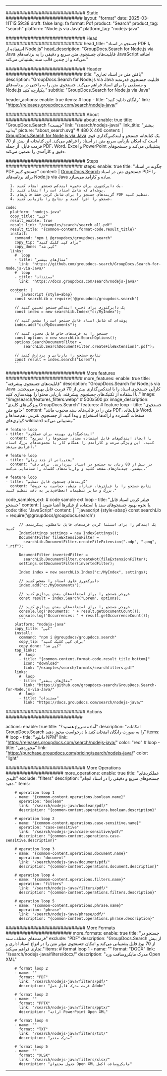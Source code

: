 
---
############################# Static ############################
layout: "format"
date:  2025-03-11T15:59:38
draft: false
lang: fa
format: Pdf
product: "Search"
product_tag: "search"
platform: "Node.js via Java"
platform_tag: "nodejs-java"

############################# Head ############################
head_title: "جستجو در اسناد PDF با استفاده از Node.js"
head_description: "GroupDocs.Search for Node.js via Java قابلیت‌های جستجوی متن سریع و دقیقی را به برنامه‌های JavaScript اضافه می‌کند و از چندین قالب سند پشتیبانی می‌کند."

############################# Header ############################
title: "یافتن متن در اسناد تجاری" 
description: "GroupDocs.Search for Node.js via Java قابلیت جستجوی قدرتمند و منعطفی را برای اسناد فراهم می‌کند. جستجوی متن را به راحتی در برنامه‌های Node.js یکپارچه کنید."
subtitle: "GroupDocs.Search for Node.js via Java" 

header_actions:
  enable: true
  items:
    #  loop
    - title: "رایگان دانلود کنید"
      link: "https://releases.groupdocs.com/search/nodejs-java/"
      
############################# About ############################
about:
    enable: true
    title: "GroupDocs.Search چیست؟"
    link: "/search/nodejs-java/"
    link_title: "بیشتر بدانید"
    picture: "about_search.svg" # 480 X 400
    content: |
       [GroupDocs.Search for Node.js via Java](/search/nodejs-java/) یک کتابخانه جستجو و ایندکس‌گذاری قوی است که امکان بازیابی سریع متن در اسناد را فراهم می‌کند. این کتابخانه از بیش از 70 فرمت فایل، از جمله PDF، Word، Excel و PowerPoint پشتیبانی می‌کند و جستجوهای دقیق و کارآمدی را تضمین می‌کند.

############################# Steps ############################
steps:
    enable: true
    title: "چگونه در اسناد PDF جستجو کنیم"
    content: |
      [GroupDocs.Search](/search/nodejs-java/) جستجوی متن در اسناد PDF را برای برنامه‌های Node.js via Java ساده و کارآمد می‌سازد.
      
      1. یک دایرکتوری برای ذخیره ایندکس جستجو ایجاد کنید.
      2. پوشه‌ای که شامل اسناد است را انتخاب کنید.
      3. گزینه‌های جستجو را برای شامل کردن فقط فایل‌های PDF تنظیم کنید.
      4. جستجو را اجرا کنید و نتایج را بازیابی کنید.
   
    code:
      platform: "nodejs-java"
      copy_title: "کپی"
      result_enable: true
      result_link: "/examples/search/search_all.pdf"
      result_title: "{common-content.format-code.result_title}"
      install:
        command: "npm i @groupdocs/groupdocs.search"
        copy_tip: "برای کپی کلیک کنید"
        copy_done: "کپی شد"
      links:
        #  loop
        - title: "مثال‌های بیشتر"
          link: "https://github.com/groupdocs-search/GroupDocs.Search-for-Node.js-via-Java/"
        #  loop
        - title: "مستندات"
          link: "https://docs.groupdocs.com/search/nodejs-java/"
          
      content: |
        ```javascript {style=abap}
        const searchLib = require('@groupdocs/groupdocs.search')

        // یک دایرکتوری برای ذخیره ایندکس جستجو تعیین کنید
        const index = new searchLib.Index("c:/MyIndex");

        // پوشه‌ای که شامل اسناد قابل جستجو است را مشخص کنید
        index.add("c:/MyDocuments");

        // جستجو را به فرمت‌های خاص فایل محدود کنید
        const options = new searchLib.SearchOptions();
        options.SearchDocumentFilter = 
            searchLib.SearchDocumentFilter.createFileExtension(".pdf");

        // نتایج جستجو را بازیابی و پردازش کنید
        const result = index.search("Lorem");
        ```            

############################# More features ############################
more_features:
  enable: true
  title: "قابلیت‌های جستجوی پیشرفته"
  description: "GroupDocs.Search for Node.js via Java کارآیی جستجوی اسناد را با ایندکس‌گذاری بیش از 70 فرمت فایل بهبود می‌بخشد. با استفاده از تکنیک‌های جستجوی پیشرفته، بازیابی محتوا را بهینه‌سازی کنید."
  image: "/img/search/features_filters.webp" # 500x500 px
  image_description: "ویژگی‌های کلیدی GroupDocs.Search"
  features:
    # feature loop
    - title: "جستجوی جامع متن"
      content: "متن را در قالب‌های سند محبوب مانند PDF، فایل‌های Word، صفحات گسترده و ارائه‌ها استخراج و پیدا کنید. از جستجوی تقریبی، هم‌صداها و کوئری‌های wildcard پشتیبانی می‌کند."

    # feature loop
    - title: "ایندکس‌گذاری بهینه برای عملکرد"
      content: "با ایجاد ایندکس‌های قابل استفاده مجدد، جستجوها را تسریع کنید. این ویژگی سرعت و کارآمدی را هنگام کار با مجموعه‌های بزرگ اسناد افزایش می‌دهد."

    # feature loop
    - title: "پشتیبانی از چند زبان"
      content: "در بیش از 80 زبان به جستجو در اسناد بپردازید. برای دقت بیشتر، چیدمان‌های صفحه کلید و واریانت‌های کلمات را شناسایی می‌کند."

    # feature loop
    - title: "گزینه‌های جستجوی قابل تنظیم"
      content: "نتایج جستجو را با فیلترها، عبارات منظم، حساسیت به حروف بزرگ و سایر تنظیمات انعطاف‌پذیر به دقت تنظیم کنید."
      
  code_samples_ext:
    # code sample ext loop
    - title: "فیلتر کردن اسناد قابل جستجو"
      content: |
        با نحوه بهبود جستجوهای سند با استفاده از فیلترها آشنا شوید.
      code:
        title: "JavaScript"
        content: |
          ```javascript {style=abap}
          const searchLib = require('@groupdocs/groupdocs.search')
          
          // یک ایندکس را برای استثنا کردن فرمت‌های فایل نامطلوب پیکربندی کنید
          IndexSettings settings = new IndexSettings();
          DocumentFilter fileExtensionFilter = 
            searchLib.DocumentFilter.createFileExtension(".odp", ".png", ".rtf");

          DocumentFilter invertedFilter = 
            searchLib.DocumentFilter.createNot(fileExtensionFilter);
          settings.setDocumentFilter(invertedFilter);

          Index index = new searchLib.Index("c:/MyIndex", settings);
              
          // دایرکتوری حاوی اسناد را مشخص کنید
          index.add("c:/MyDocuments");

          // خروجی جستجو را برای استفاده‌های بعدی پردازش کنید
          const result = index.Search("Lorem", options);
          
          // خروجی جستجو را برای استفاده‌های بعدی پردازش کنید
          console.log('Documents: ' + result.getDocumentCount());
          console.log('Occurrences: ' + result.getOccurrenceCount());
          ```
        platform: "nodejs-java"
        copy_title: "کپی"
        install:
          command: "npm i @groupdocs/groupdocs.search"
          copy_tip: "برای کپی کلیک کنید"
          copy_done: "کپی شد"
        top_links:
          #  loop
          - title: "{common-content.format-code.result_title_bottom}"
            icon: "download"
            link: "/examples/search/formats/searchfilters.pdf"
        links:
          #  loop
          - title: "مثال‌های بیشتر"
            link: "https://github.com/groupdocs-search/GroupDocs.Search-for-Node.js-via-Java/"
          #  loop
          - title: "مستندات"
            link: "https://docs.groupdocs.com/search/nodejs-java/"
            

            


############################# Actions ############################

actions:
  enable: true
  title: "آماده شروع هستید؟"
  description: "امکانات GroupDocs.Search را به صورت رایگان امتحان کنید یا درخواست مجوز دهید"
  items:
    #  loop
    - title: "دانلود NPM"
      link: "https://releases.groupdocs.com/search/nodejs-java/"
      color: "red"
        #  loop
    - title: "مجوزدهی"
      link: "https://purchase.groupdocs.com/pricing/search/nodejs-java/"
      color: "light"


############################# More Operations #####################
more_operations:
    enable: true
    title: "عملکردهای کلیدی"
    exclude: "filters"
    description: "جستجوهای سریع و دقیقی را در اسناد انجام دهید."
    items: 
          
        # operation loop 1
        - name: "{common-content.operations.boolean.name}"
          operation: "boolean"
          link: "/search/nodejs-java/boolean/pdf/"
          description: "{common-content.operations.boolean.description}"

        # operation loop 2
        - name: "{common-content.operations.case-sensitive.name}"
          operation: "case-sensitive"
          link: "/search/nodejs-java/case-sensitive/pdf/"
          description: "{common-content.operations.case-sensitive.description}"

        # operation loop 3
        - name: "{common-content.operations.document.name}"
          operation: "document"
          link: "/search/nodejs-java/document/pdf/"
          description: "{common-content.operations.document.description}"

        # operation loop 4
        - name: "{common-content.operations.filters.name}"
          operation: "filters"
          link: "/search/nodejs-java/filters/pdf/"
          description: "{common-content.operations.filters.description}"

        # operation loop 5
        - name: "{common-content.operations.phrase.name}"
          operation: "phrase"
          link: "/search/nodejs-java/phrase/pdf/"
          description: "{common-content.operations.phrase.description}"
          
        
          
############################# More Formats ########################
more_formats:
    enable: true
    title: "جستجو در فرمت‌های مختلف سند"
    exclude: "PDF"
    description: "GroupDocs.Search از بیش از 70 نوع فایل پشتیبانی می‌کند و امکان جستجوی مؤثر متن را در انواع اسناد اداری و تجاری فراهم می‌کند."
    items: 
        # format loop 1
        - name: ""
          format: "DOCX"
          link: "/search/nodejs-java/filters/docx/"
          description: "مدرک مایکروسافت ورد Open XML"
          
        # format loop 2
        - name: ""
          format: "PDF"
          link: "/search/nodejs-java/filters/pdf/"
          description: "فرمت مدرک قابل حمل Adobe"
          
        # format loop 3
        - name: ""
          format: "PPTX"
          link: "/search/nodejs-java/filters/pptx/"
          description: "ارائه PowerPoint Open XML"

        # format loop 4
        - name: ""
          format: "TXT"
          link: "/search/nodejs-java/filters/txt/"
          description: "مدرک متنی"
          
        # format loop 5
        - name: ""
          format: "XLSX"
          link: "/search/nodejs-java/filters/xlsx/"
          description: "جدول محتوای Open XML مایکروسافت اکسل"
  

---
